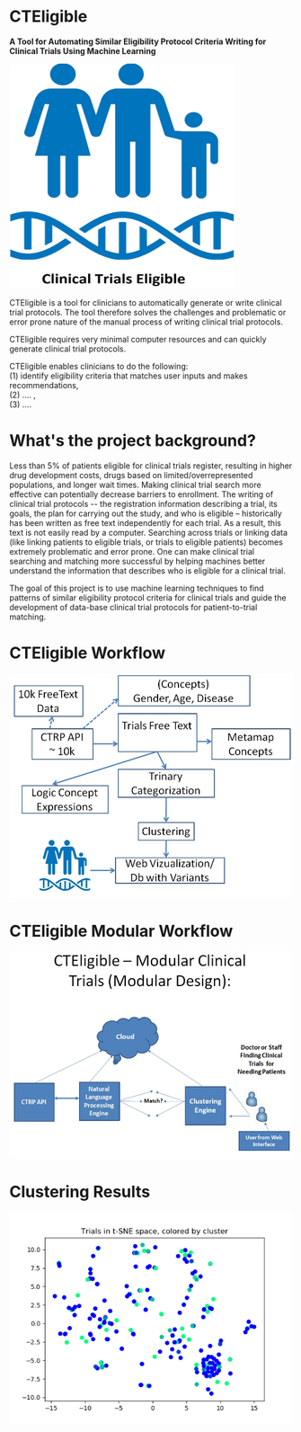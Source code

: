 # CTEligible
<b>A Tool for Automating Similar Eligibility Protocol Criteria Writing for Clinical Trials Using Machine Learning</b>

<IMG src='cteligible_logo1.jpg' width="400" height="400" />

CTEligible is a tool for clinicians to automatically generate or write clinical trial protocols. The tool therefore solves the challenges and problematic or error prone nature of the manual process of writing clinical trial protocols.

CTEligible requires very minimal computer resources and can quickly generate clinical trial protocols. 
 
CTEligible enables clinicians to do the following:
<br />(1) identify eligibility criteria that matches user inputs and makes recommendations,
<br />(2) .... ,
<br />(3) ....
<br />
# What's the project background?
Less than 5% of patients eligible for clinical trials register, resulting in higher drug development costs, drugs based on limited/overrepresented populations, and longer wait times. Making clinical trial search more effective can potentially decrease barriers to enrollment.
The writing of clinical trial protocols -- the registration information describing a trial, its goals, the plan for carrying out the study, and who is eligible – historically has been written as free text independently for each trial. As a result, this text is not easily read by a computer. Searching across trials or linking data (like linking patients to eligible trials, or trials to eligible patients) becomes extremely problematic and error prone.
One can make clinical trial searching and matching more successful by helping machines better understand the information that describes who is eligible for a clinical trial.

The goal of this project is to use machine learning techniques to find patterns of similar eligibility protocol criteria for clinical trials and guide the development of data-base clinical trial protocols for patient-to-trial matching.

 # CTEligible Workflow
 <IMG src='cteligible_workflow2.jpg'/>
 
  # CTEligible Modular Workflow
 <IMG src='cteligible_workflow3.jpg'/>

# Clustering Results
<IMG src='parsed_data/firstpass_NLPparsed_clustering.png' />
